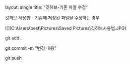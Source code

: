 layout: single
title:  "깃허브-기존 파일 수정"

깃허브 사용법 - 기존에 저장된 파일을 수정하는 경우



![](C:\Users\best\Pictures\Saved Pictures\깃허브사용법.JPG)

git add .

git commit -m "변경 내용"

git push



